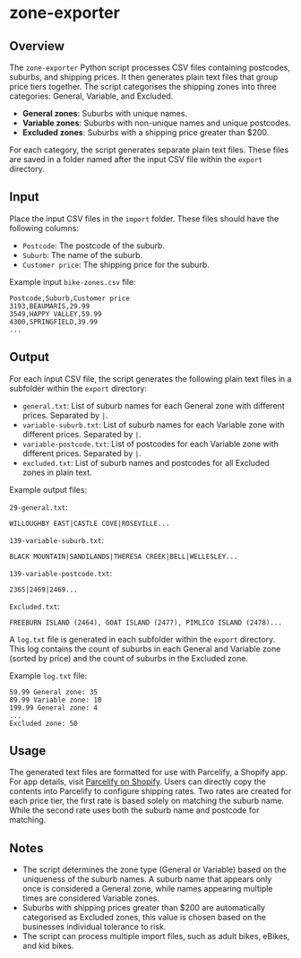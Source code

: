 # zone-exporter

## Overview

The `zone-exporter` Python script processes CSV files containing postcodes, suburbs, and shipping prices. It then generates plain text files that group price tiers together. The script categorises the shipping zones into three categories: General, Variable, and Excluded. 

- **General zones**: Suburbs with unique names.
- **Variable zones**: Suburbs with non-unique names and unique postcodes.
- **Excluded zones**: Suburbs with a shipping price greater than $200.

For each category, the script generates separate plain text files. These files are saved in a folder named after the input CSV file within the `export` directory.

## Input

Place the input CSV files in the `import` folder. These files should have the following columns:

- `Postcode`: The postcode of the suburb.
- `Suburb`: The name of the suburb.
- `Customer price`: The shipping price for the suburb.

Example input `bike-zones.csv` file:

```
Postcode,Suburb,Customer price
3193,BEAUMARIS,29.99
3549,HAPPY VALLEY,59.99
4300,SPRINGFIELD,39.99
...
```

## Output

For each input CSV file, the script generates the following plain text files in a subfolder within the `export` directory:

- `general.txt`: List of suburb names for each General zone with different prices. Separated by `|`.
- `variable-suburb.txt`: List of suburb names for each Variable zone with different prices. Separated by `|`.
- `variable-postcode.txt`: List of postcodes for each Variable zone with different prices. Separated by `|`.
- `excluded.txt`: List of suburb names and postcodes for all Excluded zones in plain text.

Example output files:

`29-general.txt`:

```
WILLOUGHBY EAST|CASTLE COVE|ROSEVILLE...
```

`139-variable-suburb.txt`:

```
BLACK MOUNTAIN|SANDILANDS|THERESA CREEK|BELL|WELLESLEY...
```

`139-variable-postcode.txt`:

```
2365|2469|2469...
```

`Excluded.txt`:

```
FREEBURN ISLAND (2464), GOAT ISLAND (2477), PIMLICO ISLAND (2478)...
```

A `log.txt` file is generated in each subfolder within the `export` directory. This log contains the count of suburbs in each General and Variable zone (sorted by price) and the count of suburbs in the Excluded zone.

Example `log.txt` file:

```
59.99 General zone: 35
89.99 Variable zone: 10
199.99 General zone: 4
...
Excluded zone: 50
```

## Usage

The generated text files are formatted for use with Parcelify, a Shopify app. For app details, visit [Parcelify on Shopify](https://apps.shopify.com/parcelify). Users can directly copy the contents into Parcelify to configure shipping rates. Two rates are created for each price tier, the first rate is based solely on matching the suburb name. While the second rate uses both the suburb name and postcode for matching.

## Notes

- The script determines the zone type (General or Variable) based on the uniqueness of the suburb names. A suburb name that appears only once is considered a General zone, while names appearing multiple times are considered Variable zones.
- Suburbs with shipping prices greater than $200 are automatically categorised as Excluded zones, this value is chosen based on the businesses individual tolerance to risk.
- The script can process multiple import files, such as adult bikes, eBikes, and kid bikes.
